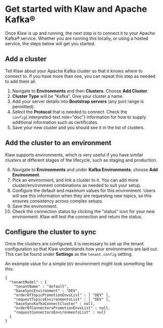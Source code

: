 # Get started with Klaw and Apache Kafka®

Once Klaw is up and running, the next step is to connect it to your
Apache Kafka® service. Whether you are running this locally, or using a
hosted service, the steps below will get you started.

## Add a cluster

Tell Klaw about your Apache Kafka cluster so that it knows where to
connect to. If you have more than one, you can repeat this step as
needed to add them all.

1.  Navigate to **Environments** and then **Clusters**. Choose **Add
    Cluster**.
2.  **Cluster Type** will be \"Kafka\". Give your cluster a name.
3.  Add your server details into **Bootstrap servers** (any port range
    is permitted).
4.  Select the **Protocol** that is needed to connect. Check the
    `config`{.interpreted-text role="doc"} information for how to supply
    additional information such as certificates.
5.  Save your new cluster and you should see it in the list of clusters.

## Add the cluster to an environment

Klaw supports environments, which is very useful if you have similar
clusters at different stages of the lifecycle, such as staging and
production.

6.  Navigate to **Environments** and under **Kafka Environments**,
    choose **Add Environment**.
7.  Pick an environment, and link a cluster to it. You can add more
    cluster/environment combinations as needed to suit your setup.
8.  Configure the default and maximum values for this environment. Users
    will see this information when they are requesting new topics, so
    this ensures consistency across complex setups.
9.  Save the environment.
10. Check the connection status by clicking the \"status\" icon for your
    new environment. Klaw will test the connection and return the
    status.

## Configure the cluster to sync

Once the clusters are configured, it is necessary to set up the tenant
configuration so that Klaw understands how your environments are laid
out. This can be found under **Settings** as the `tenant.config`
setting.

An example value for a simple `DEV` environment might look something
like this:

    {
      "tenantModel" : {
        "tenantName" : "default",
        "baseSyncEnvironment" : "DEV",
        "orderOfTopicPromotionEnvsList" : [ "DEV" ],
        "requestTopicsEnvironmentsList" : [ "DEV" ],
        "baseSyncKafkaConnectCluster" : null,
        "orderOfConnectorsPromotionEnvsList" : null,
        "requestConnectorsEnvironmentsList" : null
      }
    }
